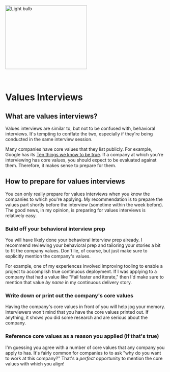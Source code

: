 <img style="margin: 0 auto; max-width:16rem; margin-bottom: 2rem" width="256px" height="200px" alt="Light bulb" src="/bulb.png" />

# Values Interviews

## What are values interviews?

Values interviews are similar to, but not to be confused with, behavioral interviews. It's tempting to conflate the two, especially if they're being conducted in the same interview session.

Many companies have core values that they list publicly. For example, Google has its [Ten things we know to be true](https://about.google/philosophy/). If a company at which you're interviewing has core values, you should expect to be evaluated against them. Therefore, it makes sense to prepare for them.

## How to prepare for values interviews

You can only really prepare for values interviews when you know the companies to which you're applying. My recommendation is to prepare the values part shortly before the interview (sometime within the week before). The good news, in my opinion, is preparing for values interviews is relatively easy.

### Build off your behavioral interview prep

You will have likely done your behavioral interview prep already. I recommend reviewing your behavioral prep and tailoring your stories a bit to fit the company values. Don't lie, of course, but just make sure to explicitly mention the company's values.

For example, one of my experiences involved improving tooling to enable a project to accomplish true continuous deployment. If I was applying to a company that had a value like "Fail faster and iterate," then I'd make sure to mention that value _by name_ in my continuous delivery story.

### Write down or print out the company's core values

Having the company's core values in front of you will help jog your memory. Interviewers won't mind that you have the core values printed out. If anything, it shows you did some research and are serious about the company.

### Reference core values as a reason you applied (if that's true)

I'm guessing you agree with a number of core values that any company you apply to has. It's fairly common for companies to to ask "why do you want to work at this company?" That's a _perfect_ opportunity to mention the core values with which you align!

